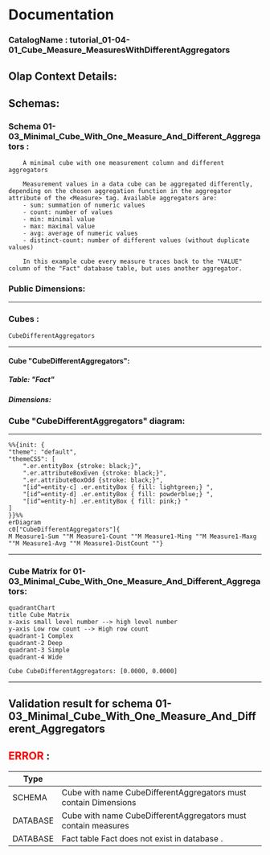# Documentation
### CatalogName : tutorial_01-04-01_Cube_Measure_MeasuresWithDifferentAggregators
## Olap Context Details:
## Schemas:
### Schema 01-03_Minimal_Cube_With_One_Measure_And_Different_Aggregators : 

		
		A minimal cube with one measurement column and different aggregators
		
		Measurement values in a data cube can be aggregated differently, depending on the chosen aggregation function in the aggregator attribute of the <Measure> tag. Available aggregators are:
		- sum: summation of numeric values
		- count: number of values
		- min: minimal value
		- max: maximal value
		- avg: average of numeric values
		- distinct-count: number of different values (without duplicate values)
		
		In this example cube every measure traces back to the "VALUE" column of the "Fact" database table, but uses another aggregator. 
		
  
### Public Dimensions:

    

---
### Cubes :

    CubeDifferentAggregators

---
#### Cube "CubeDifferentAggregators":

    

##### Table: "Fact"

##### Dimensions:
### Cube "CubeDifferentAggregators" diagram:

---

```mermaid
%%{init: {
"theme": "default",
"themeCSS": [
    ".er.entityBox {stroke: black;}",
    ".er.attributeBoxEven {stroke: black;}",
    ".er.attributeBoxOdd {stroke: black;}",
    "[id^=entity-c] .er.entityBox { fill: lightgreen;} ",
    "[id^=entity-d] .er.entityBox { fill: powderblue;} ",
    "[id^=entity-h] .er.entityBox { fill: pink;} "
]
}}%%
erDiagram
c0["CubeDifferentAggregators"]{
M Measure1-Sum ""M Measure1-Count ""M Measure1-Ming ""M Measure1-Maxg ""M Measure1-Avg ""M Measure1-DistCount ""}
```
---
### Cube Matrix for 01-03_Minimal_Cube_With_One_Measure_And_Different_Aggregators:
```mermaid
quadrantChart
title Cube Matrix
x-axis small level number --> high level number
y-axis Low row count --> High row count
quadrant-1 Complex
quadrant-2 Deep
quadrant-3 Simple
quadrant-4 Wide

Cube CubeDifferentAggregators: [0.0000, 0.0000]
```
---
## Validation result for schema 01-03_Minimal_Cube_With_One_Measure_And_Different_Aggregators
## <span style='color: red;'>ERROR</span> : 
|Type|   |
|----|---|
|SCHEMA|Cube with name CubeDifferentAggregators must contain Dimensions|
|DATABASE|Cube with name CubeDifferentAggregators must contain measures|
|DATABASE|Fact table Fact does not exist in database .|
